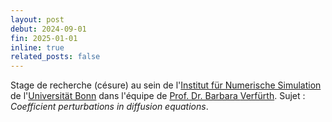 ```yaml
---
layout: post
debut: 2024-09-01
fin: 2025-01-01
inline: true
related_posts: false
---
```


Stage de recherche (césure) au sein de l'[Institut für Numerische Simulation](https://ins.uni-bonn.de/) de l'[Universität Bonn](https://www.uni-bonn.de/en) dans l'équipe de [Prof. Dr. Barbara <span class="capitales">Verfürth</span>](https://ins.uni-bonn.de/staff/verfuerth). Sujet : *Coefficient perturbations in diffusion equations*.
